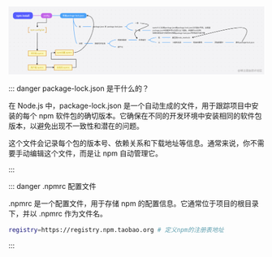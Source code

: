 <PageHeader content="npm install xxx 的工作流程" />

![npm install 的工作流程](./imgs/npm-install-workflow.png)

::: danger package-lock.json 是干什么的？

在 Node.js 中，package-lock.json 是一个自动生成的文件，用于跟踪项目中安装的每个 npm 软件包的确切版本。它确保在不同的开发环境中安装相同的软件包版本，以避免出现不一致性和潜在的问题。

这个文件会记录每个包的版本号、依赖关系和下载地址等信息。通常来说，你不需要手动编辑这个文件，而是让 npm 自动管理它。

:::

::: danger .npmrc 配置文件

.npmrc 是一个配置文件，用于存储 npm 的配置信息。它通常位于项目的根目录下，并以 .npmrc 作为文件名。

```sh
registry=https://registry.npm.taobao.org # 定义npm的注册表地址
```

:::
